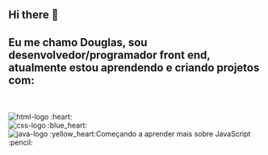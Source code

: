 ## Hi there 👋

## Eu me chamo Douglas, sou desenvolvedor/programador front end, atualmente estou aprendendo e criando projetos com:
<br>
<br>
<img src="https://img.shields.io/badge/HTML5-E34F26?style=for-the-badge&logo=html5&logoColor=white" alt="html-logo"> :heart:
<br>
<img src="https://img.shields.io/badge/CSS3-1572B6?style=for-the-badge&logo=css3&logoColor=white" alt="css-logo"> :blue_heart:
<br>
<img src="https://img.shields.io/badge/JavaScript-F7DF1E?style=for-the-badge&logo=javascript&logoColor=black" alt="java-logo"> :yellow_heart:Começando a aprender mais sobre JavaScript :pencil:
